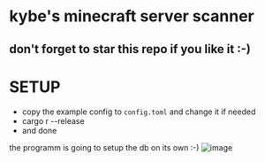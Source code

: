 # kybe's minecraft server scanner

## don't forget to star this repo if you like it :-)

# SETUP
- copy the example config to `config.toml` and change it if needed
- cargo r --release
- and done

the programm is going to setup the db on its own :-)
![image](https://github.com/user-attachments/assets/e4dc0316-1806-45bc-860e-3abfbd8a21f2)
